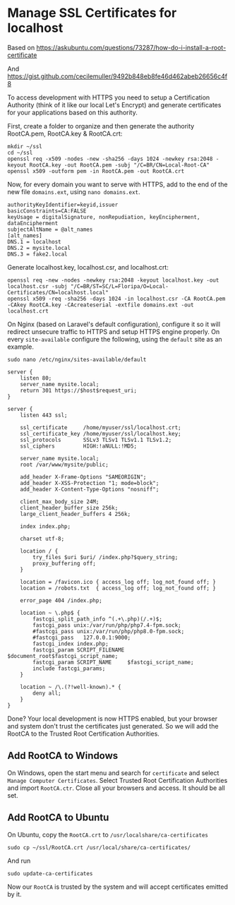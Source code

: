 # Manage SSL Certificates for localhost

Based on https://askubuntu.com/questions/73287/how-do-i-install-a-root-certificate

And https://gist.github.com/cecilemuller/9492b848eb8fe46d462abeb26656c4f8

To access development with HTTPS you need to setup a Certification Authority (think of it like our local Let's Encrypt) and generate certificates for your applications based on this authority.

First, create a folder to organize and then generate the authority RootCA.pem, RootCA.key & RootCA.crt:
```
mkdir ~/ssl
cd ~/ssl
openssl req -x509 -nodes -new -sha256 -days 1024 -newkey rsa:2048 -keyout RootCA.key -out RootCA.pem -subj "/C=BR/CN=Local-Root-CA"
openssl x509 -outform pem -in RootCA.pem -out RootCA.crt
```

Now, for every domain you want to serve with HTTPS, add to the end of the new file `domains.ext`, using `nano domains.ext`.
```
authorityKeyIdentifier=keyid,issuer
basicConstraints=CA:FALSE
keyUsage = digitalSignature, nonRepudiation, keyEncipherment, dataEncipherment
subjectAltName = @alt_names
[alt_names]
DNS.1 = localhost
DNS.2 = mysite.local
DNS.3 = fake2.local
```

Generate localhost.key, localhost.csr, and localhost.crt:

```
openssl req -new -nodes -newkey rsa:2048 -keyout localhost.key -out localhost.csr -subj "/C=BR/ST=SC/L=Floripa/O=Local-Certificates/CN=localhost.local"
openssl x509 -req -sha256 -days 1024 -in localhost.csr -CA RootCA.pem -CAkey RootCA.key -CAcreateserial -extfile domains.ext -out localhost.crt
```

On Nginx (based on Laravel's default configuration), configure it so it will redirect unsecure traffic to HTTPS and setup HTTPS engine properly. On every `site-available` configure the following, using the `default` site as an example.

```
sudo nano /etc/nginx/sites-available/default
```
```
server {
    listen 80;
    server_name mysite.local;
    return 301 https://$host$request_uri;
}

server {
    listen 443 ssl;

    ssl_certificate     /home/myuser/ssl/localhost.crt;
    ssl_certificate_key /home/myuser/ssl/localhost.key;
    ssl_protocols       SSLv3 TLSv1 TLSv1.1 TLSv1.2;
    ssl_ciphers         HIGH:!aNULL:!MD5;

    server_name mysite.local;
    root /var/www/mysite/public;

    add_header X-Frame-Options "SAMEORIGIN";
    add_header X-XSS-Protection "1; mode=block";
    add_header X-Content-Type-Options "nosniff";

    client_max_body_size 24M;
    client_header_buffer_size 256k;
    large_client_header_buffers 4 256k;

    index index.php;

    charset utf-8;

    location / {
        try_files $uri $uri/ /index.php?$query_string;
        proxy_buffering off;
    }

    location = /favicon.ico { access_log off; log_not_found off; }
    location = /robots.txt  { access_log off; log_not_found off; }

    error_page 404 /index.php;

    location ~ \.php$ {
        fastcgi_split_path_info ^(.+\.php)(/.+)$;
        fastcgi_pass unix:/var/run/php/php7.4-fpm.sock;
        #fastcgi_pass unix:/var/run/php/php8.0-fpm.sock;
        #fastcgi_pass   127.0.0.1:9000;
        fastcgi_index index.php;
        fastcgi_param SCRIPT_FILENAME $document_root$fastcgi_script_name;
        fastcgi_param SCRIPT_NAME     $fastcgi_script_name;
        include fastcgi_params;
    }

    location ~ /\.(?!well-known).* {
        deny all;
    }
}
```

Done? Your local development is now HTTPS enabled, but your browser and system don't trust the certificates just generated. So we will add the RootCA to the Trusted Root Certification Authorities.

## Add RootCA to Windows
On Windows, open the start menu and search for `certificate` and select `Manage Computer Certificates`. Select Trusted Root Certification Authorities and import `RootCA.ctr`. Close all your browsers and access. It should be all set.

## Add RootCA to Ubuntu
On Ubuntu, copy the `RootCA.crt` to `/usr/localshare/ca-certificates`
```
sudo cp ~/ssl/RootCA.crt /usr/local/share/ca-certificates/
```
And run

```
sudo update-ca-certificates
```
Now our `RootCA` is trusted by the system and will accept certificates emitted by it.
